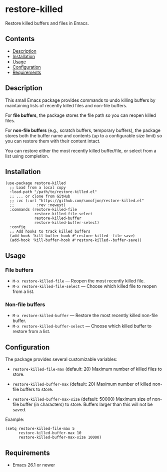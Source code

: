 # restore-killed

Restore killed buffers and files in Emacs.

## Contents

- [Description](#description)
- [Installation](#installation)
- [Usage](#usage)
- [Configuration](#configuration)
- [Requirements](#requirements)

## Description

This small Emacs package provides commands to undo killing buffers by
maintaining lists of recently killed files and non-file buffers.

For **file buffers**, the package stores the file path so you can reopen
killed files.

For **non-file buffers** (e.g., scratch buffers, temporary buffers), the
package stores both the buffer name and contents (up to a configurable size
limit) so you can restore them with their content intact.

You can restore either the most recently killed buffer/file, or select from
a list using completion.

## Installation

```elisp
(use-package restore-killed
  ;; Load from a local copy
  :load-path "/path/to/restore-killed.el"
  ;; ... or clone from GitHub
  ;; :vc (:url "https://github.com/sonofjon/restore-killed.el"
  ;;          :rev :newest)
  :commands (restore-killed-file
             restore-killed-file-select
             restore-killed-buffer
             restore-killed-buffer-select)
  :config
  ;; Add hooks to track killed buffers
  (add-hook 'kill-buffer-hook #'restore-killed--file-save)
  (add-hook 'kill-buffer-hook #'restore-killed--buffer-save))
```

## Usage

### File buffers

- `M-x restore-killed-file` — Reopen the most recently killed file.
- `M-x restore-killed-file-select` — Choose which killed file to reopen
  from a list.

### Non-file buffers

- `M-x restore-killed-buffer` — Restore the most recently killed non-file
  buffer.
- `M-x restore-killed-buffer-select` — Choose which killed buffer to
  restore from a list.

## Configuration

The package provides several customizable variables:

- `restore-killed-file-max` (default: 20)
  Maximum number of killed files to store.

- `restore-killed-buffer-max` (default: 20)
  Maximum number of killed non-file buffers to store.

- `restore-killed-buffer-max-size` (default: 50000)
  Maximum size of non-file buffer (in characters) to store.  Buffers
  larger than this will not be saved.

Example:

```elisp
(setq restore-killed-file-max 5
      restore-killed-buffer-max 10
      restore-killed-buffer-max-size 10000)
```

## Requirements

- Emacs 26.1 or newer
